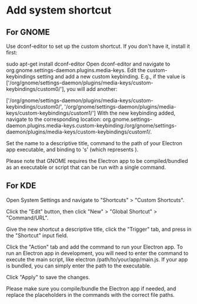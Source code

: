# Add system shortcut
## For GNOME
Use dconf-editor to set up the custom shortcut. If you don't have it, install it first:

sudo apt-get install dconf-editor
Open dconf-editor and navigate to org.gnome.settings-daemon.plugins.media-keys. Edit the custom-keybindings setting and add a new custom keybinding. E.g., if the value is ['/org/gnome/settings-daemon/plugins/media-keys/custom-keybindings/custom0/'], you will add another:

['/org/gnome/settings-daemon/plugins/media-keys/custom-keybindings/custom0/', '/org/gnome/settings-daemon/plugins/media-keys/custom-keybindings/custom1/']
With the new keybinding added, navigate to the corresponding location: org.gnome.settings-daemon.plugins.media-keys.custom-keybinding:/org/gnome/settings-daemon/plugins/media-keys/custom-keybindings/custom1/.

Set the name to a descriptive title, command to the path of your Electron app executable, and binding to '<Super>s' (which represents <META-S>).

Please note that GNOME requires the Electron app to be compiled/bundled as an executable or script that can be run with a single command.

## For KDE
Open System Settings and navigate to "Shortcuts" > "Custom Shortcuts".

Click the "Edit" button, then click "New" > "Global Shortcut" > "Command/URL".

Give the new shortcut a descriptive title, click the "Trigger" tab, and press <META-S> in the "Shortcut" input field.

Click the "Action" tab and add the command to run your Electron app. To run an Electron app in development, you will need to enter the command to execute the main script, like electron /path/to/your/app/main.js. If your app is bundled, you can simply enter the path to the executable.

Click "Apply" to save the changes.

Please make sure you compile/bundle the Electron app if needed, and replace the placeholders in the commands with the correct file paths.
